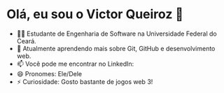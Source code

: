 # Olá, eu sou o Victor Queiroz 👋

- 🧑‍💻 Estudante de Engenharia de Software na Universidade Federal do Ceará.
- 🌱 Atualmente aprendendo mais sobre Git, GitHub e desenvolvimento web.
- 📫 Você pode me encontrar no LinkedIn:
- 😄 Pronomes: Ele/Dele
- ⚡ Curiosidade: Gosto bastante de jogos web 3!
